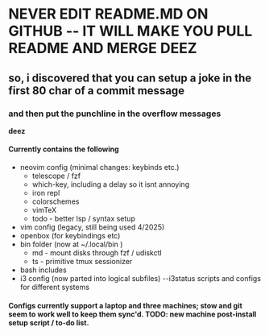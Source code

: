 # NEVER EDIT README.MD ON GITHUB -- IT WILL MAKE YOU PULL README AND MERGE DEEZ
## so, i discovered that you can setup a joke in the first 80 char of a commit message 
### and then put the punchline in the overflow messages
**deez**

#### Currently contains the following

  - neovim config (minimal changes: keybinds etc.)
      - telescope / fzf
      - which-key, including a delay so it isnt annoying
      - iron repl
      - colorschemes
      - vimTeX
      - todo - better lsp / syntax setup
  - vim config (legacy, still being used 4/2025)
  - openbox (for keybindings etc)
  - bin folder (now at ~/.local/bin )
      - md - mount disks through fzf / udiskctl
      - ts - primitive tmux sessionizer
  - bash includes
  - i3 config (now parted into logical subfiles)
  --i3status scripts and configs for different systems

#### Configs currently support a laptop and three machines; stow and git seem to work well to keep them sync'd. TODO: new machine post-install setup script / to-do list.
